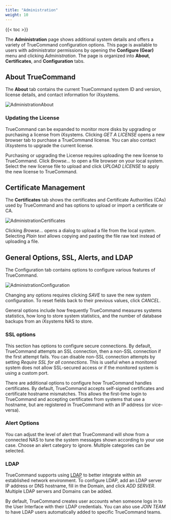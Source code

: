```yaml
---
title: "Administration"
weight: 10
---
```


{{< toc >}}

The **Administration** page shows additional system details and offers a variety of TrueCommand configuration options.
This page is available to users with administrator permissions by opening the **Configure (Gear)** menu and clicking *Administration*.
The page is organized into **About**, **Certificates**, and **Configuration** tabs.

## About TrueCommand

The **About** tab contains the current TrueCommand system ID and version, license details, and contact information for iXsystems.

![AdministrationAbout](/images/TrueCommand/1.3/AdministrationAbout.png "About TrueCommand")

### Updating the License

TrueCommand can be expanded to monitor more disks by upgrading or purchasing a license from iXsystems.
Clicking *GET A LICENSE* opens a new browser tab to purchase a TrueCommand license.
You can also contact iXsystems to upgrade the current license.

Purchasing or upgrading the License requires uploading the new license to TrueCommand.
Click *Browse…* to open a file browser on your local system.
Select the new license file to upload and click *UPLOAD LICENSE* to apply the new license to TrueCommand.

## Certificate Management

The **Certificates** tab shows the certificates and Certificate Authorities (CAs) used by TrueCommand and has options to upload or import a certificate or CA.

![AdministrationCertificates](/images/TrueCommand/1.3/AdministrationCertificates.png "Saved Certificates")

Clicking *Browse...* opens a dialog to upload a file from the local system.
Selecting *Plain text* allows copying and pasting the file raw text instead of uploading a file.

## General Options, SSL, Alerts, and LDAP

The Configuration tab contains options to configure various features of TrueCommand.

![AdministrationConfiguration](/images/TrueCommand/1.3/AdministrationConfiguration.png "TrueCommand Configuration")

Changing any options requires clicking *SAVE* to save the new system configuration.
To reset fields back to their previous values, click *CANCEL*.

General options include how frequently TrueCommand measures systems statistics, how long to store system statistics, and the number of database backups from an iXsystems NAS to store.

### SSL options

This section has options to configure secure connections.
By default, TrueCommand attempts an SSL connection, then a non-SSL connection if the first attempt fails.
You can disable non-SSL connection attempts by setting *Require SSL for all connections*.
This is useful when a monitored system does not allow SSL-secured access or if the monitored system is using a custom port.

There are additional options to configure how TrueCommand handles certificates. By default, TrueCommand accepts self-signed certificates and certificate hostname mismatches.
This allows the first-time login to TrueCommand and accepting certificates from systems that use a hostname, but are registered in TrueCommand with an IP address (or vice-versa).

### Alert Options

You can adjust the level of alert that TrueCommand will show from a connected NAS to tune the system messages shown according to your use case.
Choose an alert category to ignore. Multiple categories can be selected.

### LDAP

TrueCommand supports using [LDAP](https://tools.ietf.org/html/rfc4511) to better integrate within an established network environment.
To configure LDAP, add an LDAP server IP address or DNS hostname, fill in the Domain, and click *ADD SERVER*.
Multiple LDAP servers and Domains can be added.

By default, TrueCommand creates user accounts when someone logs in to the User Interface with their LDAP credentials.
You can also use *JOIN TEAM* to have LDAP users automatically added to specific TrueCommand teams.
